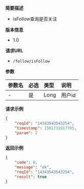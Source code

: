 **简要描述** 
- isFollow查询是否关注

**版本信息**
- 1.0

**请求URL** 
- `/follow/isFollow `

**参数** 

|参数名|必选|类型|说明|
|:---- |:---   |:---|:----- |
|- |是 | Long | 用户id |


**请求示例**

```JSON
{
    "reqId": "14343543543254",
    "timestamp": 1501731917705,
    "param": 2
}
```



 **返回示例**

```JSON
{
    "code": 0,
    "message": "ok",
    "reqId": "14343543543254",
    "result": true
}
```

